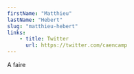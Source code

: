 ```yaml
---
firstName: "Matthieu"
lastName: "Hebert"
slug: "matthieu-hebert"
links:
    - title: Twitter
      url: https://twitter.com/caencamp
---
```


A faire
